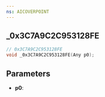 ```yaml
---
ns: AICOVERPOINT
---
```

## _0x3C7A9C2C953128FE

```c
// 0x3C7A9C2C953128FE
void _0x3C7A9C2C953128FE(Any p0);
```

## Parameters
* **p0**:
